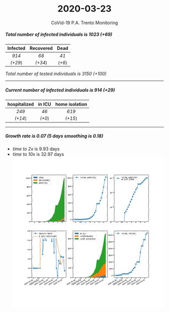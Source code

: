 <div align='center'>

# 2020-03-23
CoVid-19 P.A. Trento Monitoring
</div>

##### Total number of infected individuals is 1023 (+69)
Infected | Recovered | Dead
:---: | :---: | :---:
*914* | *68* | *41*
*(+29*) | *(+34*) | (*+6*)

*Total number of tested individuals is 3150 (+100)*
***
##### Current number of infected individuals is 914 (+29)
hospitalized | in ICU | home isolation
:---: | :---: | :---:
*249* |*46* |*619*
*(+14*) |*(+0*) |*(+15*)
***
##### Growth rate is 0.07 (5 days smoothing is 0.18)
- *time to 2x* is 9.93 days
- *time to 10x* is 32.97 days
![stats][stats]

[stats]: stats_P.A.Trento.png
